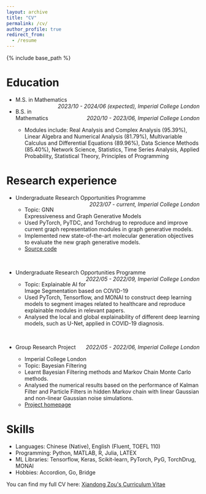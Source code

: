 ```yaml
---
layout: archive
title: "CV"
permalink: /cv/
author_profile: true
redirect_from:
  - /resume
---
```


{% include base_path %}

Education
======
* <p style="text-align:left;">M.S. in Mathematics<span style="float:right;"><i>2023/10 - 2024/06 (expected), Imperial College London</i></span></p>

* <p style="text-align:left;">B.S. in Mathematics<span style="float:right;"><i>2020/10 - 2023/06, Imperial College London</i></span></p>
  
  * Modules include: Real Analysis and Complex Analysis (95.39%), Linear Algebra and Numerical Analysis (81.79%), Multivariable Calculus and Differential Equations (89.96%), Data Science Methods (85.40%), Network Science, Statistics, Time Series Analysis, Applied Probability, Statistical Theory, Principles of Programming


Research experience
======
* <p style="text-align:left;">Undergraduate Research Opportunities Programme<span style="float:right;"><i>2023/07 - current, Imperial College London</i></span></p>

  * Topic: GNN Expressiveness and Graph Generative Models
  * Used PyTorch, PyTDC, and Torchdrug to reproduce and improve current graph representation modules in graph generative models.
  * Implemented new state-of-the-art molecular generation objectives to evaluate the new graph generative models.
  * [Source code](https://github.com/Yqcca/graph-generative-models)

</br>

* <p style="text-align:left;">Undergraduate Research Opportunities Programme<span style="float:right;"><i>2022/05 - 2022/09, Imperial College London</i></span></p>

  * Topic: Explainable AI for Image Segmentation based on COVID-19
  * Used PyTorch, Tensorflow, and MONAI to construct deep learning models to segment images related to healthcare and reproduce explainable modules in relevant papers.
  * Analysed the local and global explainability of different deep learning models, such as U-Net, applied in COVID-19 diagnosis.
  
</br>

* <p style="text-align:left;">Group Research Project<span style="float:right;"><i>2022/05 - 2022/06, Imperial College London</i></span></p>
  
  * Imperial College London
  * Topic: Bayesian Filtering
  * Learnt Bayesian Filtering methods and Markov Chain Monte Carlo methods.
  * Analysed the numerical results based on the performance of Kalman Filter and Particle Filters in hidden Markov chain with linear Gaussian and non-linear Gaussian noise simulations.
  * [Project homepage](https://github.com/Yqcca/Filters)


Skills
======
* Languages: Chinese (Native), English (Fluent, TOEFL 110)
* Programming: Python, MATLAB, R, Julia, LATEX
* ML Libraries: Tensorflow, Keras, Scikit-learn, PyTorch, PyG, TorchDrug, MONAI
* Hobbies: Accordion, Go, Bridge

You can find my full CV here: [Xiandong Zou's Curriculum Vitae](../files/github_cv.pdf)